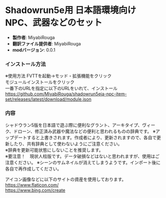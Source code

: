 # Shadowrun5e用 日本語環境向けNPC、武器などのセット

* **製作者**: MiyabiRouga
* **翻訳ファイル提供者**: MiyabiRouga
* **modバージョン**: 0.0.1

### インストール方法
※使用方法
FVTTを起動→モッド・拡張機能をクリック  
モジュールインストールをクリック  
一番下のURLを指定に以下のURLをいれて、インストール  
https://github.com/MiyabiRouga/shadowrun5eja-npc-item-set/releases/latest/download/module.json

### 内容
シャドウラン5版を日本語で遊ぶ際に便利なグラント、アーキタイプ、ヴィーク、ドローン、修正済み武器や魔法などの便利と思われるものの辞典です。
※アップデートすると上書きされます。作成者により、更新されますので、各自で更新したり、共有辞典として使わないようにご注意ください。  
※辞典を更新可能状態にしないことを推奨します。  
※要注意！　現状人柱版です。データ破損などはないと思われますが、使用はご注意ください。
※シーンのサムネイルが消えてしまうようです。インポート後に各自で再作成してください。

アイコン画像などに以下のサイトの資産を使用しております。  
https://www.flaticon.com/  
https://www.bing.com/create  
  
 
